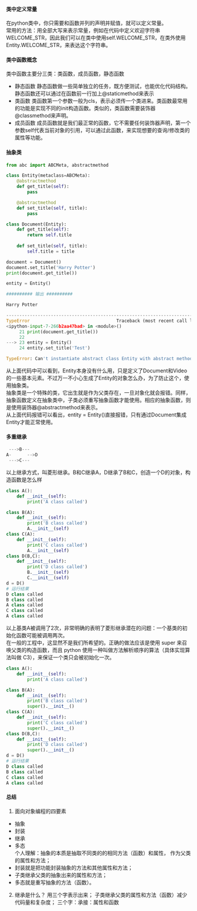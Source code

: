 #### 类中定义常量
在python类中，你只需要和函数并列的声明并赋值，就可以定义常量。  
常用的方法：用全部大写来表示常量，例如在代码中定义欢迎字符串WELCOME_STR，因此我们可以在类中使用self.WELCOME_STR，在类外使用Entity.WELCOME_STR，来表达这个字符串。
#### 类中函数概念
类中函数主要分三类：类函数，成员函数，静态函数
* 静态函数
静态函数做一些简单独立的任务，既方便测试，也能优化代码结构。静态函数还可以通过在函数前一行加上@staticmethod来表示
* 类函数
类函数第一个参数一般为cls，表示必须传一个类进来。类函数最常用的功能是实现不同的init构造函数。类似的，类函数需要装饰器@classmethod来声明。
* 成员函数
成员函数就是我们最正常的函数，它不需要任何装饰器声明，第一个参数self代表当前对象的引用，可以通过此函数，来实现想要的查询/修改类的属性等功能。
#### 抽象类
```python
from abc import ABCMeta, abstractmethod

class Entity(metaclass=ABCMeta):
    @abstractmethod
    def get_title(self):
        pass

    @abstractmethod
    def set_title(self, title):
        pass

class Document(Entity):
    def get_title(self):
        return self.title
    
    def set_title(self, title):
        self.title = title

document = Document()
document.set_title('Harry Potter')
print(document.get_title())

entity = Entity()

########## 输出 ##########

Harry Potter

---------------------------------------------------------------------------
TypeError                                 Traceback (most recent call last)
<ipython-input-7-266b2aa47bad> in <module>()
     21 print(document.get_title())
     22 
---> 23 entity = Entity()
     24 entity.set_title('Test')

TypeError: Can't instantiate abstract class Entity with abstract methods get_title, set_title
```
从上面代码中可以看到，Entity本身没有什么用，只是定义了Document和Video的一些基本元素。不过万一不小心生成了Entity的对象怎么办，为了防止这个，使用抽象类。  
抽象类是一个特殊的类，它出生就是作为父类存在，一旦对象化就会报错。同样，抽象函数定义在抽象类中，子类必须重写抽象函数才能使用。相应的抽象函数，则是使用装饰器@abstractmethod来表示。  
从上面代码报错可以看出，entity = Entity()直接报错，只有通过Document集成Entity才能正常使用。
#### 多重继承
```python
 --->B---
A-      -->D
 --->C---
```
以上继承方式，叫菱形继承。B和C继承A，D继承了B和C，创造一个D的对象，构造函数是怎么样
```python
class A():
    def __init__(self):
        print('A class called')

class B(A):
    def __init__(self):
        print('B class called')
        A.__init__(self)
class C(A):
    def __init__(self):
        print('C class called')
        A.__init__(self)
class D(B,C):
    def __init__(self):
        print('D class called')
        B.__init__(self)
        C.__init__(self)
d = D()
# 运行结果
D class called
B class called
A class called
C class called
A class called
```
以上基类A被调用了2次，非常明确的表明了菱形继承潜在的问题：一个基类的初始化函数可能被调用两次。  
在一般的工程中，这显然不是我们所希望的。正确的做法应该是使用 super 来召唤父类的构造函数，而且 python 使用一种叫做方法解析顺序的算法（具体实现算法叫做 C3），来保证一个类只会被初始化一次。
```python
class A():
    def __init__(self):
        print('A class called')

class B(A):
    def __init__(self):
        print('B class called')
        super().__init__()
class C(A):
    def __init__(self):
        print('C class called')
        super().__init__()
class D(B,C):
    def __init__(self):
        print('D class called')
        super().__init__()
d = D()
# 运行结果
D class called
B class called
C class called
A class called
```
#### 总结
1. 面向对象编程的四要素
* 抽象
* 封装
* 继承
* 多态    
个人理解：抽象的本质是抽取不同类的的相同方法（函数）和属性， 作为父类的属性和方法；
* 封装就是把功能封装抽象的方法和其他属性和方法；
* 子类继承父类的抽象出来的属性和方法；
* 多态就是重写抽象的方法（函数）。

2. 继承是什么？ 用三个字表示出来；
子类继承父类的属性和方法（函数）减少代码量和复杂度；
三个字：承接：属性和函数
